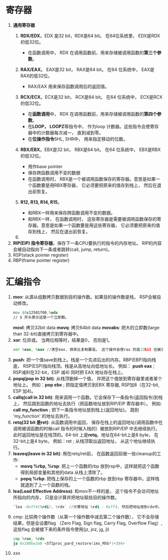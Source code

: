 
# 寄存器

1. **通用寄存器**
	1. **RDX/EDX**。EDX 是32 bit，RDX是64 bit。 在64位系统里， EDX是RDX的低32位。
	    - 在函数调用中， RDX 在调用函数前，用来存储被调用函数的**第三个参数**。
	2. **RAX/EAX**。 EAX是32 bit， RAX是64 bit。 在64 位系统中， EAX是RAX的低32位。
		- RAX/EAX 用来保存函数调用后的返回值。
	4. **RCX/ECX**。ECX是32 bit， RCX是64 bit。 在64 位系统中， ECX是RCX的低32位。
		- 在**函数调用**中， RDX 在调用函数前，用来存储被调用函数的**第四个参数**。
		- 在**LOOP， LOOPZ**等指令中， 作为loop 计数器。这些指令会使寄存器中的计数器每次减一， 直到减到零。
		- 在**位操作指令**SHL, SHR中， 用来指定移动的位数。

	5. **RBX/EBX**。EBX是32 bit， RBX是64 bit。 在64 位系统中， EBX是RBX的低32位。
		- 用作base pointer
		- 保存跨函数调用不变的数据
		- 在函数调用时， RBX是一个被调用函数保存的寄存器。意思是如果一个函数要是用RBX寄存器， 它必须要把原来的值存到栈上， 然后在退出前恢复。
	6. **R12, R13, R14, R15**。
		- 和RBX一样用来保存跨函数调用不变的数据。
		- 和RBX一样， 在函数调用时， 这些寄存器是需要被调用函数保存的寄存器。意思是如果一个函数要是用这些寄存器， 它必须要把原来的值存到栈上， 然后在退出前恢复。
	7. 
2. **RIP(EIP) 指令寄存器**。保存下一条CPU要执行的指令的内存地址。
	RIP的内容会被自动指向下一条或者跳转(call, jump, return)。
4. RSP(stack pointer register)
5. RBP(frame pointer register)

# 汇编指令
 1. **mov**: 从源从组数拷贝数据到目的操作数。如果目的操作数是栈， RSP会被自动修改。
	```asm
	mov $0x12501f00,%edx
	// $ 开头表示这是一个立即数。	
	```
	**movl**: 拷贝32bit data
	**movq**: 拷贝64bit data
	**movabs**: 把大的立即数(large than 32-bit)直接拷贝到寄存器中。
 2. **xor**: 位异或。 当两位相等时，结果是0， 否则是1。
	```asm
	xor %eax, %eax //清空eax, 效率比复制要高。 这个操作会使rax 的高32bit 也被清零。
	```
 4.  **push**: 把一个值save到栈上。栈是一个先进后出的内存。RBP(EBP)指向栈底， RSP(ESP)指向栈顶。栈是从高地址向低地址长。 例如：  **push eax**  ; RSP减8(在32-bit，ESP 减4) 同时把 EAX 地址存在栈上。
 5.  **popq(pop in 32 bit)**: 从栈顶删掉一个值， 并把这个值放到寄存器里或者某个地址上。 例如：**pop ebx**  ; 把指定值拷贝到EBX 寄存器, RSP加8（在32-bit, ESP 加4)。
6.  **callq(call in 32 bit)**: 用来调用一个函数。它会保存下一条指令(返回指令)到栈上， 然后跳到函数的地址去执行（把函数地址放到RIP/EIP 寄存器中）。 例如:  **call my_function**  ; 把下一条指令地址放到栈上(返回地址)。 跳到 'my_function' 的地址去执行。
7.  **retq(32 bit 是ret)**: 从函数调用中返回， 保存在栈上的返回地址(调用函数中在调用被调函数的时候call 指令的时候入栈的）被放到RIP/EIP 中去继续执行。此时返回地址是在栈顶的。64-bit 上是**retq**。地址在64-bit上是8 byte， 在32-bit上是4 byte。 例如：ret ; 从栈顶取出返回地址， 从这个地址继续执行。
8. **leaveq(leave in 32 bit)**: 用在retq/ret前， 在函数返回前做一些cleanup的工作:
	- **movq %rbp, %rsp**: 把上一个函数的rbp 放到rsp中，这样就把这个函数得到局部变量和其他的data 从栈上清除了。
	- **popq %rbp**: 把栈上保存的上一个函数的rbp 放到rbp 寄存器中。这样栈就退到了上一个函数的栈。
9. **lea(Load Effective Address)**:  和mov不一样的是， 这个指令不会访问地址所指向的内存， 只是会计算并把地址赋给目的操作数。
	```asm
	`lea -0xff4(%rdi), %rdx` //计算地址 %rdi - 0xff4, 然后把地址放到rdx中。
	``` 
10. cmp: 比较两个操作数（从第一个操作数中减去第二个操作数）， 它不会存储结果，但是会设置flag （Zero Flag, Sign flag, Carry Flag, Overflow Flag）, 这些flag 会被接下来的条件指令使用(jz, jnz, jg, jl)
	```asm
	cmp %rax, %rdx
	ja 0x108be3a0 <STIproc_pard_restore(ims_MSG*)+304> 
	```
12. xxx
<!--stackedit_data:
eyJoaXN0b3J5IjpbMTcxMTA5MjYzMCw0NDUyNDA0MjgsLTExMj
M0NDU2MjEsLTExODEwOTU1MSwtMjA0ODc0NDk5NywxOTk0ODA2
ODQzLDUzMDY1NjE4LDE3NjM0NDQ5MTUsOTUzNTE4MzY3LDk4Nj
YwOTM5NSwtOTM2MTMxNzU2LC0yNzA0MzE1OTAsLTE1ODE0OTg3
OTEsNzMwOTk4MTE2XX0=
-->